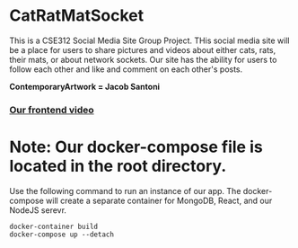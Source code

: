 # CatRatMatSocket
This is a CSE312 Social Media Site Group Project. THis social media site will be a place for users to share pictures and videos about either cats, rats, their mats, or about network sockets. Our site has the ability for users to follow each other and like and comment on each other's posts. 

**ContemporaryArtwork = Jacob Santoni**

### [Our frontend video][frontend-vid]


# Note: Our docker-compose file is located in the root directory. 
Use the following command to run an instance of our app. The docker-compose will create a separate container for MongoDB, React, and our NodeJS serevr.
```
docker-container build
docker-compose up --detach
```

[frontend-vid]: https://youtu.be/1UMlBIyqAlE
